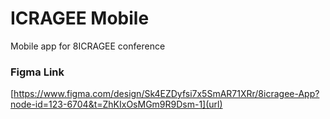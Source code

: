 # ICRAGEE Mobile

Mobile app for 8ICRAGEE conference

### Figma Link 
[https://www.figma.com/design/Sk4EZDyfsi7x5SmAR71XRr/8icragee-App?node-id=123-6704&t=ZhKIxOsMGm9R9Dsm-1](url)
